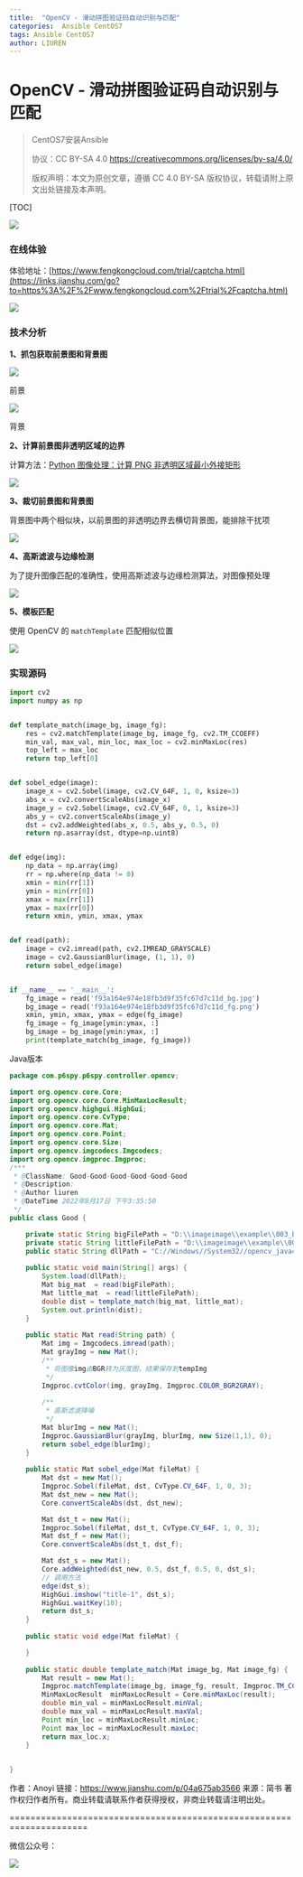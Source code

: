 ```yaml
---
title:  "OpenCV - 滑动拼图验证码自动识别与匹配"
categories:  Ansible CentOS7
tags: Ansible CentOS7
author: LIUREN
---
```


# OpenCV - 滑动拼图验证码自动识别与匹配

> CentOS7安装Ansible
>
> 协议：CC BY-SA 4.0 https://creativecommons.org/licenses/by-sa/4.0/  
>
> 版权声明：本文为原创文章，遵循 CC 4.0 BY-SA 版权协议，转载请附上原文出处链接及本声明。



[TOC]

![](https://www.codepeople.cn/imges/00x142.png)

### 在线体验

体验地址：[https://www.fengkongcloud.com/trial/captcha.html](https://links.jianshu.com/go?to=https%3A%2F%2Fwww.fengkongcloud.com%2Ftrial%2Fcaptcha.html)

![](https://www.codepeople.cn/imges/00x143.png)

### 技术分析

**1、抓包获取前景图和背景图**

![](https://www.codepeople.cn/imges/00x144.png)

前景



![](https://www.codepeople.cn/imges/00x145.png)

背景

**2、计算前景图非透明区域的边界**

计算方法：[Python 图像处理：计算 PNG 非透明区域最小外接矩形](https://www.jianshu.com/p/a88aac0fccb9)

![](https://www.codepeople.cn/imges/00x146.png)

**3、裁切前景图和背景图**

背景图中两个相似块，以前景图的非透明边界去横切背景图，能排除干扰项

![](https://www.codepeople.cn/imges/00x147.png)

**4、高斯滤波与边缘检测**

为了提升图像匹配的准确性，使用高斯滤波与边缘检测算法，对图像预处理

![](https://www.codepeople.cn/imges/00x148.png)

**5、模板匹配**

使用 OpenCV 的 `matchTemplate` 匹配相似位置

![](https://www.codepeople.cn/imges/00x149.png)

### 实现源码



```python
import cv2
import numpy as np


def template_match(image_bg, image_fg):
    res = cv2.matchTemplate(image_bg, image_fg, cv2.TM_CCOEFF)
    min_val, max_val, min_loc, max_loc = cv2.minMaxLoc(res)
    top_left = max_loc
    return top_left[0]


def sobel_edge(image):
    image_x = cv2.Sobel(image, cv2.CV_64F, 1, 0, ksize=3)
    abs_x = cv2.convertScaleAbs(image_x)
    image_y = cv2.Sobel(image, cv2.CV_64F, 0, 1, ksize=3)
    abs_y = cv2.convertScaleAbs(image_y)
    dst = cv2.addWeighted(abs_x, 0.5, abs_y, 0.5, 0)
    return np.asarray(dst, dtype=np.uint8)


def edge(img):
    np_data = np.array(img)
    rr = np.where(np_data != 0)
    xmin = min(rr[1])
    ymin = min(rr[0])
    xmax = max(rr[1])
    ymax = max(rr[0])
    return xmin, ymin, xmax, ymax


def read(path):
    image = cv2.imread(path, cv2.IMREAD_GRAYSCALE)
    image = cv2.GaussianBlur(image, (1, 1), 0)
    return sobel_edge(image)


if __name__ == '__main__':
    fg_image = read('f93a164e974e18fb3d9f35fc67d7c11d_bg.jpg')
    bg_image = read('f93a164e974e18fb3d9f35fc67d7c11d_fg.png')
    xmin, ymin, xmax, ymax = edge(fg_image)
    fg_image = fg_image[ymin:ymax, :]
    bg_image = bg_image[ymin:ymax, :]
    print(template_match(bg_image, fg_image))
```

Java版本

```java
package com.p6spy.p6spy.controller.opencv;

import org.opencv.core.Core;
import org.opencv.core.Core.MinMaxLocResult;
import org.opencv.highgui.HighGui;
import org.opencv.core.CvType;
import org.opencv.core.Mat;
import org.opencv.core.Point;
import org.opencv.core.Size;
import org.opencv.imgcodecs.Imgcodecs;
import org.opencv.imgproc.Imgproc;
/***
 * @ClassName: Good-Good-Good-Good-Good-Good
 * @Description: 
 * @Author liuren
 * @DateTime 2022年8月17日 下午3:35:50
 */
public class Good {

	private static String bigFilePath = "D:\\imageimage\\example\\003_big.png";
	private static String littleFilePath = "D:\\imageimage\\example\\003_little.png";
	public static String dllPath = "C://Windows//System32//opencv_java460.dll";
	
	public static void main(String[] args) {
		System.load(dllPath);
		Mat big_mat  = read(bigFilePath);
		Mat little_mat  = read(littleFilePath);
		double dist = template_match(big_mat, little_mat);
		System.out.println(dist);
	} 
	
	public static Mat read(String path) {
		Mat img = Imgcodecs.imread(path);
		Mat grayImg = new Mat();
		/**
		 * 将图像img由BGR转为灰度图，结果保存到tempImg
		 */
		Imgproc.cvtColor(img, grayImg, Imgproc.COLOR_BGR2GRAY);
		
		/**
		 * 高斯滤波降噪
		 */
		Mat blurImg = new Mat();
		Imgproc.GaussianBlur(grayImg, blurImg, new Size(1,1), 0);
		return sobel_edge(blurImg);
	}
	
	public static Mat sobel_edge(Mat fileMat) {
		Mat dst = new Mat();
		Imgproc.Sobel(fileMat, dst, CvType.CV_64F, 1, 0, 3);
		Mat dst_new = new Mat();
		Core.convertScaleAbs(dst, dst_new);

		Mat dst_t = new Mat();
		Imgproc.Sobel(fileMat, dst_t, CvType.CV_64F, 1, 0, 3);
		Mat dst_f = new Mat();
		Core.convertScaleAbs(dst_t, dst_f);

		Mat dst_s = new Mat();
		Core.addWeighted(dst_new, 0.5, dst_f, 0.5, 0, dst_s);
		// 调用方法
		edge(dst_s);
		HighGui.imshow("title-1", dst_s);
		HighGui.waitKey(10);
		return dst_s;
	}
	
	public static void edge(Mat fileMat) {

	}
	
	public static double template_match(Mat image_bg, Mat image_fg) {
		Mat result = new Mat();
		Imgproc.matchTemplate(image_bg, image_fg, result, Imgproc.TM_CCOEFF); // 归一化平方差匹配法
		MinMaxLocResult  minMaxLocResult = Core.minMaxLoc(result);
		double min_val = minMaxLocResult.minVal;
		double max_val = minMaxLocResult.maxVal;
		Point min_loc = minMaxLocResult.minLoc;
		Point max_loc = minMaxLocResult.maxLoc;
		return max_loc.x;
	}

	
}
```



作者：Anoyi
链接：https://www.jianshu.com/p/04a675ab3566
来源：简书
著作权归作者所有。商业转载请联系作者获得授权，非商业转载请注明出处。

=====================================================================

微信公众号：

![](https://www.codepeople.cn/imges/weixin_icon/weixin.jpg)